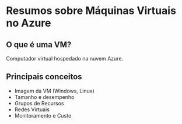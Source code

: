 # Resumos sobre Máquinas Virtuais no Azure

## O que é uma VM?
Computador virtual hospedado na nuvem Azure.

## Principais conceitos
- Imagem da VM (Windows, Linux)
- Tamanho e desempenho
- Grupos de Recursos
- Redes Virtuais
- Monitoramento e Custo
